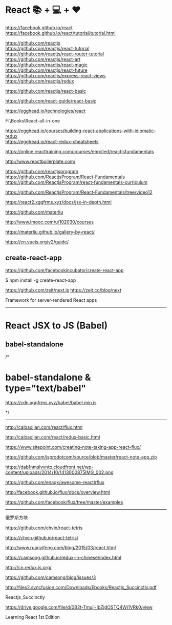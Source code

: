 # React  📚 + 💻 + ❤  

https://facebook.github.io/react  
https://facebook.github.io/react/tutorial/tutorial.html  

https://github.com/reactjs  
https://github.com/reactjs/react-tutorial  
https://github.com/reactjs/react-router-tutorial  
https://github.com/reactjs/react-art  
https://github.com/reactjs/react-magic  
https://github.com/reactjs/react-future  
https://github.com/reactjs/express-react-views  
https://github.com/reactjs/redux  


https://github.com/reactjs/react-basic  

https://github.com/react-guide/react-basic  



https://egghead.io/technologies/react





F:\Books\React-all-in-one  


https://egghead.io/courses/building-react-applications-with-idiomatic-redux  
https://egghead.io/react-redux-cheatsheets  



https://online.reacttraining.com/courses/enrolled/reactjsfundamentals  

http://www.reactboilerplate.com/  

https://github.com/reactjsprogram  
https://github.com/ReactjsProgram/React-Fundamentals  
https://github.com/ReactjsProgram/react-fundamentals-curriculum  

https://github.com/ReactjsProgram/React-Fundamentals/tree/video12  





https://react2.xgqfrms.xyz/docs/jsx-in-depth.html 



https://github.com/materliu   

http://www.imooc.com/u/102030/courses  

https://materliu.github.io/gallery-by-react/   





https://cn.vuejs.org/v2/guide/



## create-react-app


https://github.com/facebookincubator/create-react-app



$ npm install -g create-react-app




https://github.com/zeit/next.js
https://zeit.co/blog/next

Framework for server-rendered React apps


*******************************************************************************

# React JSX to JS (Babel)

## babel-standalone

/*

# babel-standalone & type="text/babel" 

https://cdn.xgqfrms.xyz/babel/babel.min.js

*/

*******************************************************************************

http://caibaojian.com/react/flux.html

http://caibaojian.com/react/redux-basic.html



https://www.sitepoint.com/creating-note-taking-app-react-flux/

https://github.com/jsprodotcom/source/blob/master/react-note-app.zip

https://dab1nmslvvntp.cloudfront.net/wp-content/uploads/2014/10/1413000875IMG_002.png






https://github.com/enaqx/awesome-react#flux


http://facebook.github.io/flux/docs/overview.html

https://github.com/facebook/flux/tree/master/examples


*******************************************************************************




俄罗斯方块


https://github.com/chvin/react-tetris

https://chvin.github.io/react-tetris/


http://www.ruanyifeng.com/blog/2015/03/react.html

https://camsong.github.io/redux-in-chinese/index.html

http://cn.redux.js.org/

https://github.com/camsong/blog/issues/3









http://files2.syncfusion.com/Downloads/Ebooks/Reactjs_Succinctly.pdf


Reactjs_Succinctly


https://drive.google.com/file/d/0B2t-Tmujl-IbZjdOSTQ4Wi1VRk0/view



Learning React 1st Edition 






